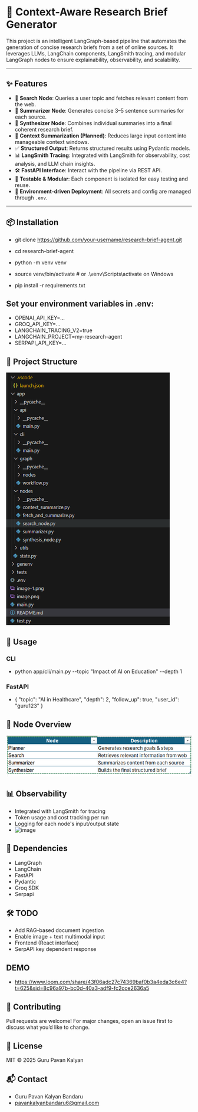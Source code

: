 # 📘 Context-Aware Research Brief Generator

This project is an intelligent LangGraph-based pipeline that automates the generation of concise research briefs from a set of online sources. It leverages LLMs, LangChain components, LangSmith tracing, and modular LangGraph nodes to ensure explainability, observability, and scalability.

---

## ✨ Features

- 🔎 **Search Node**: Queries a user topic and fetches relevant content from the web.
- 🧠 **Summarizer Node**: Generates concise 3–5 sentence summaries for each source.
- 🧩 **Synthesizer Node**: Combines individual summaries into a final coherent research brief.
- 🧠 **Context Summarization (Planned)**: Reduces large input content into manageable context windows.
- ✅ **Structured Output**: Returns structured results using Pydantic models.
- 📊 **LangSmith Tracing**: Integrated with LangSmith for observability, cost analysis, and LLM chain insights.
- 🛠️ **FastAPI Interface**: Interact with the pipeline via REST API.
- 🧪 **Testable & Modular**: Each component is isolated for easy testing and reuse.
- 🚀 **Environment-driven Deployment**: All secrets and config are managed through `.env`.

---

## 📦 Installation
- git clone https://github.com/your-username/research-brief-agent.git

- cd research-brief-agent

- python -m venv venv

- source venv/bin/activate  # or .\venv\Scripts\activate on Windows
- pip install -r requirements.txt


## Set your environment variables in .env:

- OPENAI_API_KEY=...
- GROQ_API_KEY=...
- LANGCHAIN_TRACING_V2=true
- LANGCHAIN_PROJECT=my-research-agent
- SERPAPI_API_KEY=...

## 📁 Project Structure
  ![alt text](image-2.png)

## 🧪 Usage
### CLI
- python app/cli/main.py --topic "Impact of AI on Education" --depth 1
### FastAPI
- {
  "topic": "AI in Healthcare",
  "depth": 2,
  "follow_up": true,
  "user_id": "guru123"
}

## 🧠 Node Overview
![alt text](image-1.png)

## 📊 Observability

- Integrated with LangSmith for tracing
- Token usage and cost tracking per run
- Logging for each node's input/output state
- <img width="1899" height="853" alt="image" src="https://github.com/user-attachments/assets/f0bdea3b-9d16-4038-8c6b-5a2d2dfb6106" />


## 🧩 Dependencies

- LangGraph
- LangChain
- FastAPI
- Pydantic
- Groq SDK
- Serpapi

## 🛠 TODO
- Add RAG-based document ingestion
- Enable image + text multimodal input
- Frontend (React interface)
- SerpAPI key dependent response

## DEMO
- https://www.loom.com/share/43f06adc27c74369baf0b3a4eda3c6e4?t=625&sid=8c96a97b-bc0d-40a3-adf9-fc2cce2636a5

## 🤝 Contributing
Pull requests are welcome! For major changes, open an issue first to discuss what you’d like to change.

## 📄 License
MIT © 2025 Guru Pavan Kalyan

## 📬 Contact
- Guru Pavan Kalyan Bandaru
- pavankalyanbandaru6@gmail.com
